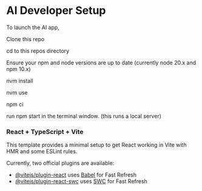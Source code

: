 # AI Developer Setup
To launch the AI app,

Clone this repo

cd to this repos directory

Ensure your npm and node versions are up to date (currently node 20.x and npm 10.x)

nvm install

nvm use

npm ci

run npm start in the terminal window. (this runs a local server)

### React + TypeScript + Vite

This template provides a minimal setup to get React working in Vite with HMR and some ESLint rules.

Currently, two official plugins are available:

- [@vitejs/plugin-react](https://github.com/vitejs/vite-plugin-react/blob/main/packages/plugin-react/README.md) uses [Babel](https://babeljs.io/) for Fast Refresh
- [@vitejs/plugin-react-swc](https://github.com/vitejs/vite-plugin-react-swc) uses [SWC](https://swc.rs/) for Fast Refresh


